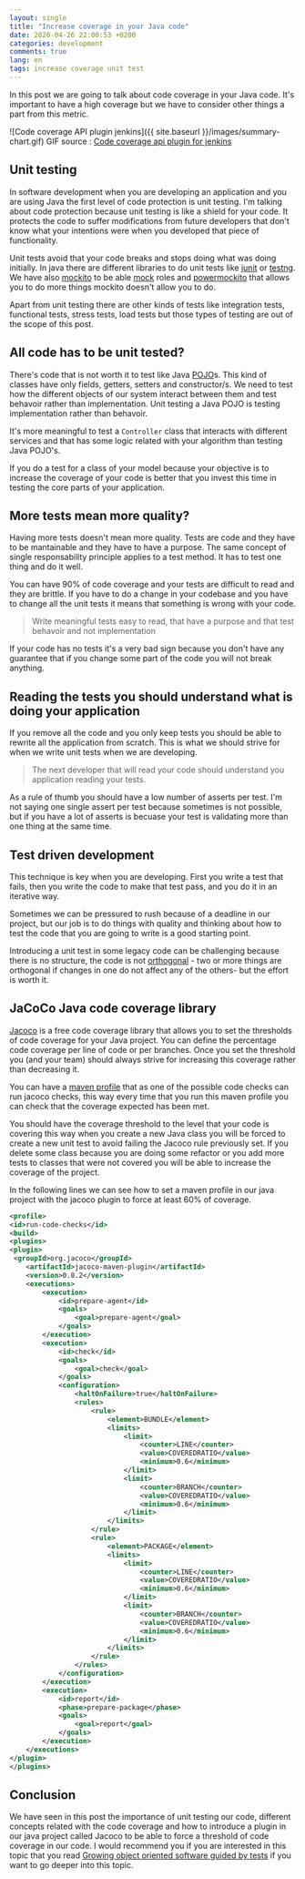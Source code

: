 ```yaml
---
layout: single
title: "Increase coverage in your Java code"
date: 2020-04-26 22:00:53 +0200
categories: development
comments: true
lang: en
tags: increase coverage unit test 
---
```


In this post we are going to talk about code coverage in your Java code. It's important to have a high coverage but we have to consider other things a part from this metric.

![Code coverage API plugin jenkins]({{ site.baseurl }}/images/summary-chart.gif)
GIF source : <a href = "https://www.jenkins.io/blog/2018/08/17/code-coverage-api-plugin-1/"> Code coverage api plugin for jenkins</a>

Unit testing
-------------------
In software development when you are developing an application and you are using Java the first level of code protection is unit testing. I'm talking about code protection because unit testing is like a shield for your code. It protects the code to suffer modifications from future developers that don't know what your intentions were when you developed that piece of functionality. 

Unit tests avoid that your code breaks and stops doing what was doing initially. In java there are different libraries to do unit tests like <a href="https://junit.org/junit5/">junit</a> or <a href="https://testng.org/doc/">testng</a>. We have also <a href="https://github.com/mockito/mockito">mockito</a> to be able <a href="http://jmock.org/oopsla2004.pdf">mock</a> roles and <a href="https://github.com/powermock/powermock">powermockito</a> that allows you to do more things mockito doesn't allow you to do. 

Apart from unit testing there are other kinds of tests like integration tests, functional tests, stress tests, load tests but those types of testing are out of the scope of this post. 

All code has to be unit tested?
--------------------
There's code that is not worth it to test like Java <a href="https://en.wikipedia.org/wiki/Plain_old_Java_object">POJO</a>s. This kind of classes have only fields, getters, setters and constructor/s. We need to test how the different objects of our system interact between them and test behavoir rather than implementation. Unit testing a Java POJO is testing implementation rather than behavoir. 

It's more meaningful to test a `Controller` class that interacts with different services and that has some logic related with your algorithm than testing Java POJO's.

If you do a test for a class of your model because your objective is to increase the coverage of your code is better that you invest this time in testing the core parts of your application. 
  
More tests mean more quality?
--------------------
Having more tests doesn't mean more quality. Tests are code and they have to be mantainable and they have to have a purpose. The same concept of single responsability principle applies to a test method. It has to test one thing and do it well. 

You can have 90% of code coverage and your tests are difficult to read and they are brittle. If you have to do a change in your codebase and you have to change all the unit tests it means that something is wrong with your code. 

> Write meaningful tests easy to read, that have a purpose and that test behavoir and not implementation

If your code has no tests it's a very bad sign because you don't have any guarantee that if you change some part of the code you will not break anything. 

Reading the tests you should understand what is doing your application
--------------------------------------------------
If you remove all the code and you only keep tests you should be able to rewrite all the application from scratch. This is what we should strive for when we write unit tests when we are developing. 

> The next developer that will read your code should understand you application reading your tests. 

As a rule of thumb you should have a low number of asserts per test. I'm not saying one single assert per test because sometimes is not possible, but if you have a lot of asserts is becuase your test is validating more than one thing at the same time.   


Test driven development
--------------------
This technique is key when you are developing. First you write a test that fails, then you write the code to make that test pass, and you do it in an iterative way. 

Sometimes we can be pressured to rush because of a deadline in our project, but our job is to do things with quality and thinking about how to test the code that you are going to write is a good starting point. 

Introducing a unit test in some legacy code can be challenging because there is no structure, the code is not <a href="http://www.catb.org/~esr/writings/taoup/html/ch04s02.html#orthogonality">orthogonal</a> - two or more things are orthogonal if changes in one do not affect any of the others- but the effort is worth it. 


JaCoCo Java code coverage library
----------------------
<a href="https://www.jacoco.org/jacoco/index.html">Jacoco</a> is a free code coverage library that allows you to set the thresholds of code coverage for your Java project. You can define the percentage code coverage per line of code or per branches. Once you set the threshold you (and your team) should always strive for increasing this coverage rather than decreasing it. 

You can have a <a href="https://maven.apache.org/guides/introduction/introduction-to-profiles.html">maven profile</a> that as one of the possible code checks can run jacoco checks, this way every time that you run this maven profile you can check that the coverage expected has been met. 

You should have the coverage threshold to the level that your code is covering this way when you create a new Java class you will be forced to create a new unit test to avoid failing the Jacoco rule previously set. If you delete some class because you are doing some refactor or you add more tests to classes that were not covered you will be able to increase the coverage of the project. 

In the following lines we can see how to set a maven profile in our java project with the jacoco plugin to force at least 60% of coverage.

```xml
<profile>
<id>run-code-checks</id>
<build>
<plugins>
<plugin>
 <groupId>org.jacoco</groupId>
    <artifactId>jacoco-maven-plugin</artifactId>
    <version>0.8.2</version>
    <executions>
        <execution>
            <id>prepare-agent</id>
            <goals>
                <goal>prepare-agent</goal>
            </goals>
        </execution>
        <execution>
            <id>check</id>
            <goals>
                <goal>check</goal>
            </goals>
            <configuration>
                <haltOnFailure>true</haltOnFailure>
                <rules>
                    <rule>
                        <element>BUNDLE</element>
                        <limits>
                            <limit>
                                <counter>LINE</counter>
                                <value>COVEREDRATIO</value>
                                <minimum>0.6</minimum>
                            </limit>
                            <limit>
                                <counter>BRANCH</counter>
                                <value>COVEREDRATIO</value>
                                <minimum>0.6</minimum>
                            </limit>
                        </limits>
                    </rule>
                    <rule>
                        <element>PACKAGE</element>
                        <limits>
                            <limit>
                                <counter>LINE</counter>
                                <value>COVEREDRATIO</value>
                                <minimum>0.6</minimum>
                            </limit>
                            <limit>
                                <counter>BRANCH</counter>
                                <value>COVEREDRATIO</value>
                                <minimum>0.6</minimum>
                            </limit>
                        </limits>
                    </rule>
                </rules>
            </configuration>
        </execution>
        <execution>
            <id>report</id>
            <phase>prepare-package</phase>
            <goals>
                <goal>report</goal>
            </goals>
        </execution>
    </executions>
</plugin>
</plugins>

```

Conclusion
------------------------
We have seen in this post the importance of unit testing our code, different concepts related with the code coverage and how to introduce a plugin in our java project called Jacoco to be able to force a threshold of code coverage in our code. I would recommend you if you are interested in this topic that you read <a href="https://www.amazon.es/gp/product/0321503627/ref=as_li_tl?ie=UTF8&camp=3638&creative=24630&creativeASIN=0321503627&linkCode=as2&tag=almanbl01-21&linkId=ec276f2f1f676815f2ef4b92501b557b">Growing object oriented software guided by tests</a> if you want to go deeper into this topic.


